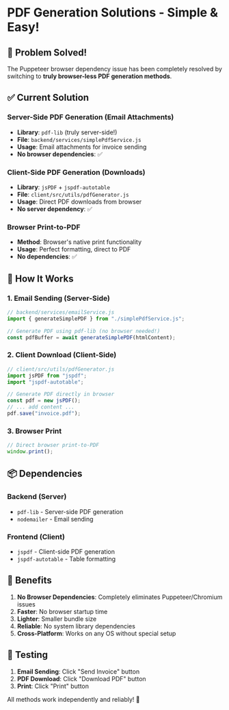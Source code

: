 # PDF Generation Solutions - Simple & Easy!

## 🎯 **Problem Solved!**

The Puppeteer browser dependency issue has been completely resolved by switching to **truly browser-less PDF generation methods**.

## ✅ **Current Solution**

### **Server-Side PDF Generation (Email Attachments)**

- **Library**: `pdf-lib` (truly server-side!)
- **File**: `backend/services/simplePdfService.js`
- **Usage**: Email attachments for invoice sending
- **No browser dependencies**: ✅

### **Client-Side PDF Generation (Downloads)**

- **Library**: `jsPDF` + `jspdf-autotable`
- **File**: `client/src/utils/pdfGenerator.js`
- **Usage**: Direct PDF downloads from browser
- **No server dependency**: ✅

### **Browser Print-to-PDF**

- **Method**: Browser's native print functionality
- **Usage**: Perfect formatting, direct to PDF
- **No dependencies**: ✅

## 🚀 **How It Works**

### **1. Email Sending (Server-Side)**

```javascript
// backend/services/emailService.js
import { generateSimplePDF } from "./simplePdfService.js";

// Generate PDF using pdf-lib (no browser needed!)
const pdfBuffer = await generateSimplePDF(htmlContent);
```

### **2. Client Download (Client-Side)**

```javascript
// client/src/utils/pdfGenerator.js
import jsPDF from "jspdf";
import "jspdf-autotable";

// Generate PDF directly in browser
const pdf = new jsPDF();
// ... add content ...
pdf.save("invoice.pdf");
```

### **3. Browser Print**

```javascript
// Direct browser print-to-PDF
window.print();
```

## 📦 **Dependencies**

### **Backend (Server)**

- `pdf-lib` - Server-side PDF generation
- `nodemailer` - Email sending

### **Frontend (Client)**

- `jspdf` - Client-side PDF generation
- `jspdf-autotable` - Table formatting

## 🎉 **Benefits**

1. **No Browser Dependencies**: Completely eliminates Puppeteer/Chromium issues
2. **Faster**: No browser startup time
3. **Lighter**: Smaller bundle size
4. **Reliable**: No system library dependencies
5. **Cross-Platform**: Works on any OS without special setup

## 🔧 **Testing**

1. **Email Sending**: Click "Send Invoice" button
2. **PDF Download**: Click "Download PDF" button
3. **Print**: Click "Print" button

All methods work independently and reliably! 🎯
